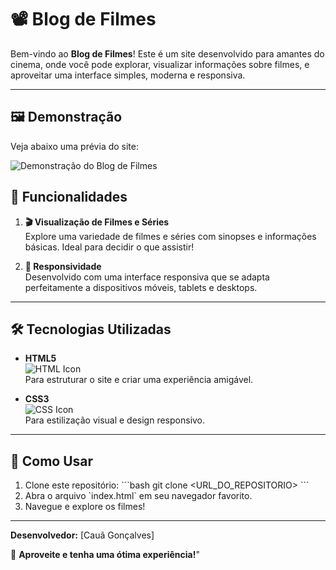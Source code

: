 # 📽️ Blog de Filmes

Bem-vindo ao **Blog de Filmes**! Este é um site desenvolvido para amantes do cinema, onde você pode explorar, visualizar informações sobre filmes, e aproveitar uma interface simples, moderna e responsiva.

---
## 🖼️ Demonstração

Veja abaixo uma prévia do site:

![Demonstração do Blog de Filmes]( https://i.imgur.com/yfM0h1y.png) 

## 🌟 Funcionalidades

1. **🎬 Visualização de Filmes e Séries**  
   Explore uma variedade de filmes e séries com sinopses e informações básicas. Ideal para decidir o que assistir!

2. **📱 Responsividade**  
   Desenvolvido com uma interface responsiva que se adapta perfeitamente a dispositivos móveis, tablets e desktops.

---

## 🛠️ Tecnologias Utilizadas

- **HTML5**  
  ![HTML Icon](https://cdn-icons-png.flaticon.com/16/888/888859.png)  
  Para estruturar o site e criar uma experiência amigável.

- **CSS3**  
  ![CSS Icon](https://cdn-icons-png.flaticon.com/16/888/888847.png)  
  Para estilização visual e design responsivo.

---

## 🚀 Como Usar

1. Clone este repositório:
   \`\`\`bash
   git clone <URL_DO_REPOSITORIO>
   \`\`\`
2. Abra o arquivo \`index.html\` em seu navegador favorito.
3. Navegue e explore os filmes!

---

**Desenvolvedor:** [Cauã Gonçalves]  

🎉 **Aproveite e tenha uma ótima experiência!**" 

